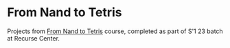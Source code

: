 # From Nand to Tetris

Projects from [From Nand to Tetris](https://www.nand2tetris.org/) course, completed as part of S'1 23 batch at Recurse Center.

